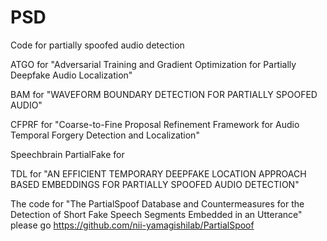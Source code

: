 # PSD
Code for partially spoofed audio detection

ATGO for "Adversarial Training and Gradient Optimization
for Partially Deepfake Audio Localization"

BAM for "WAVEFORM BOUNDARY DETECTION FOR PARTIALLY SPOOFED AUDIO"

CFPRF for "Coarse-to-Fine Proposal Refinement Framework for Audio
Temporal Forgery Detection and Localization"

Speechbrain PartialFake for 

TDL for "AN EFFICIENT TEMPORARY DEEPFAKE LOCATION APPROACH BASED EMBEDDINGS
FOR PARTIALLY SPOOFED AUDIO DETECTION"

The code for "The PartialSpoof Database and Countermeasures for the Detection of Short Fake Speech Segments Embedded in an Utterance" please go https://github.com/nii-yamagishilab/PartialSpoof
